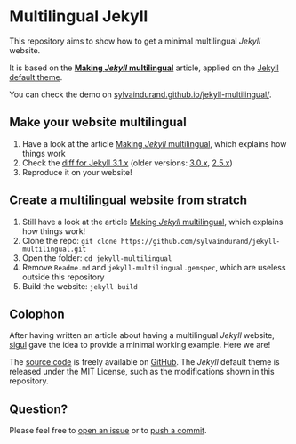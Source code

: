 # Multilingual Jekyll

This repository aims to show how to get a minimal multilingual *Jekyll* website.

It is based on the [**Making *Jekyll* multilingual**](https://www.sylvaindurand.org/making-jekyll-multilingual/) article, applied on the [Jekyll default theme](https://github.com/jglovier/jekyll-new).

You can check the demo on [sylvaindurand.github.io/jekyll-multilingual/](https://sylvaindurand.github.io/jekyll-multilingual/).


## Make your website multilingual

1. Have a look at the article [Making *Jekyll* multilingual](https://www.sylvaindurand.org/making-jekyll-multilingual/), which explains how things work
2. Check the [diff for Jekyll 3.1.x](https://github.com/sylvaindurand/jekyll-multilingual/commit/111495e91e8986db21368e54a42188cdbbc44b6f) (older versions: [3.0.x](https://github.com/sylvaindurand/jekyll-multilingual/commit/b2da2a07c325a1b6e01f524dad6582f2daf70ccf), [2.5.x](https://github.com/sylvaindurand/jekyll-multilingual/commit/e0bed79df22d2d35a75d0906e2c9c2baeac44a73))
3. Reproduce it on your website!


## Create a multilingual website from stratch

1. Still have a look at the article [Making *Jekyll* multilingual](https://www.sylvaindurand.org/making-jekyll-multilingual/), which explains how things work!
2. Clone the repo: `git clone https://github.com/sylvaindurand/jekyll-multilingual.git`
3. Open the folder: `cd jekyll-multilingual`
4. Remove `Readme.md` and `jekyll-multilingual.gemspec`, which are useless outside this repository
5. Build the website: `jekyll build`

## Colophon

After having written an article about having a multilingual *Jekyll* website, [sigul](https://talk.jekyllrb.com/t/a-vanilla-jekyll-theme-multilingual-with-no-plugins/) gave the idea to provide a minimal working example. Here we are!

The [source code](https://github.com/sylvaindurand/jekyll-multilingual) is freely available on [GitHub](https://github.com/sylvaindurand/jekyll-multilingual). The *Jekyll* default theme is released under the MIT License, such as the modifications shown in this repository.

## Question?
Please feel free to [open an issue](https://github.com/sylvaindurand/jekyll-multilingual/issues) or to [push a commit](https://github.com/sylvaindurand/jekyll-multilingual/pulls).
